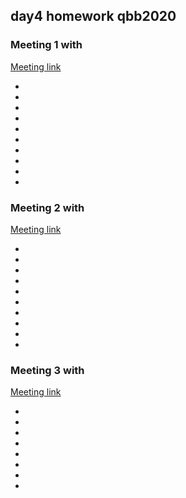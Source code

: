 ## day4 homework qbb2020

### Meeting 1 with
[Meeting link]()

*
*
*
*
*
*
*
*
*
*

### Meeting 2 with
[Meeting link]()

*
*
*
*
*
*
*
*
*
*


### Meeting 3 with
[Meeting link]()

*
*
*
*
*
*
*
*
